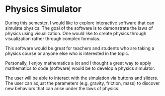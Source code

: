 # Physics Simulator 

During this semester, I would like to explore interactive software that
can simulate physics. The goal of the software is to
demonstrate the laws of physics using visualization. One would like to 
create physics through visualization rather through complex formulas.

This software would be great for teachers and students who are taking
a physics course or anyone else who is interested in the topic. 

Personally, I enjoy mathematics a lot and I thought a great way to 
apply mathematics to code (software) would be to develop a physics 
simulator.

The user will be able to interact with the simulation via buttons and
sliders. The user can adjust the parameters 
(e.g. gravity, friction, mass) to discover new behaviors that can arise
under the laws of physics. 

 

